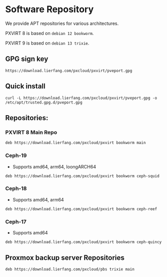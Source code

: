 # Software Repository

We provide APT repositories for various architectures.

PXVIRT 8 is based on `debian 12 bookworm`.

PXVIRT 9 is based on `debian 13 trixie`.

## GPG sign key
```
https://download.lierfang.com/pxcloud/pxvirt/pveport.gpg
```

## Quick install
```
curl -L https://download.lierfang.com/pxcloud/pxvirt/pveport.gpg -o /etc/apt/trusted.gpg.d/pveport.gpg
```

## Repositories:

### PXVIRT 8 Main Repo
```
deb https://download.lierfang.com/pxcloud/pxvirt bookworm main
```

### Ceph-19 
* Supports amd64, arm64, loongARCH64
```
deb https://download.lierfang.com/pxcloud/pxvirt bookworm ceph-squid 
```

### Ceph-18
* Supports amd64, arm64
```
deb https://download.lierfang.com/pxcloud/pxvirt bookworm ceph-reef 
```

### Ceph-17
* Supports amd64
```
deb https://download.lierfang.com/pxcloud/pxvirt bookworm ceph-quincy
```


## Proxmox backup server Repositories

```
deb https://download.lierfang.com/pxcloud/pbs trixie main
```